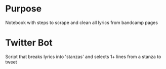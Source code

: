 # Purpose
Notebook with steps to scrape and clean all lyrics from bandcamp pages

# Twitter Bot
Script that breaks lyrics into 'stanzas' and selects 1+ lines from a stanza to tweet 
